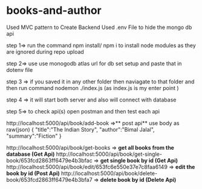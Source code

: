 # books-and-author


Used MVC pattern to Create Backend
Used .env File to hide the mongo db api 


step 1=>
run the command npm install/ npm i to install node modules as they are ignored during repo upload

step 2=> use use monogodb atlas url for db set setup and paste that in dotenv file

step 3 =>
if you saved it in any other folder then naviagate to that folder and then run command
 nodemon ./index.js     (as index.js is my enter point )

step 4 => it will start both server and also will connect with database

step 5=> to check api(s) 
open postman and then test each api 


http://localhost:5000/api/book/add-book     =>** post api** 
use body as raw(json)
{
  "title":"The Indian Story",
  "author":"Bimal Jalal",
  "summary":"Fiction"
}

http://localhost:5000/api/book/get-books                                        => **get all books from the database  (Get Api)**
http://localhost:5000/api/book/get-single-book/653fcd2863ff6479e4b3bfac         => **get single book by id            (Get Api)**
http://localhost:5000/api/book/edit/653fc6e550e37e7c8faa6149                    => **edit the book by id              (Post Api)**
http://localhost:5000/api/book/delete-book/653fcd2863ff6479e4b3bfa7             => **delete book by id                (Delete Api)**

